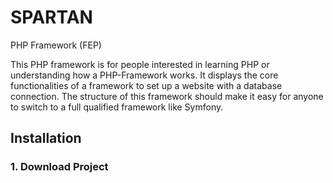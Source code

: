 # SPARTAN
PHP Framework (FEP)

This PHP framework is for people interested in learning PHP or understanding how a PHP-Framework works. It displays the core functionalities of a framework to set up a website with a database connection. The structure of this framework should make it easy for anyone to switch to a full qualified framework like Symfony.


## Installation

### 1. Download Project